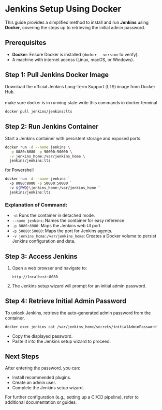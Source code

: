 # Jenkins Setup Using Docker

This guide provides a simplified method to install and run **Jenkins** using **Docker**, covering the steps up to retrieving the initial admin password.

## Prerequisites

- **Docker**: Ensure Docker is installed (`docker --version` to verify).
- A machine with internet access (Linux, macOS, or Windows).

## Step 1: Pull Jenkins Docker Image

Download the official Jenkins Long-Term Support (LTS) image from Docker Hub.
####
make sure docker is in running state 
write this commands in docker terminal
```bash
docker pull jenkins/jenkins:lts
```

## Step 2: Run Jenkins Container

Start a Jenkins container with persistent storage and exposed ports.

```bash
docker run -d --name jenkins \
  -p 8080:8080 -p 50000:50000 \
  -v jenkins_home:/var/jenkins_home \
  jenkins/jenkins:lts
```

for Powershell

```bash
docker run -d --name jenkins `
  -p 8080:8080 -p 50000:50000 `
  -v ${PWD}\jenkins_home:/var/jenkins_home `
  jenkins/jenkins:lts

```

### Explanation of Command:

- `-d`: Runs the container in detached mode.
- `--name jenkins`: Names the container for easy reference.
- `-p 8080:8080`: Maps the Jenkins web UI port.
- `-p 50000:50000`: Maps the port for Jenkins agents.
- `-v jenkins_home:/var/jenkins_home`: Creates a Docker volume to persist Jenkins configuration and data.

## Step 3: Access Jenkins

1. Open a web browser and navigate to:
   ```
   http://localhost:8080
   ```
2. The Jenkins setup wizard will prompt for an initial admin password.

## Step 4: Retrieve Initial Admin Password

To unlock Jenkins, retrieve the auto-generated admin password from the container.

```bash
docker exec jenkins cat /var/jenkins_home/secrets/initialAdminPassword
```

- Copy the displayed password.
- Paste it into the Jenkins setup wizard to proceed.

## Next Steps

After entering the password, you can:

- Install recommended plugins.
- Create an admin user.
- Complete the Jenkins setup wizard.

For further configuration (e.g., setting up a CI/CD pipeline), refer to additional documentation or guides.
